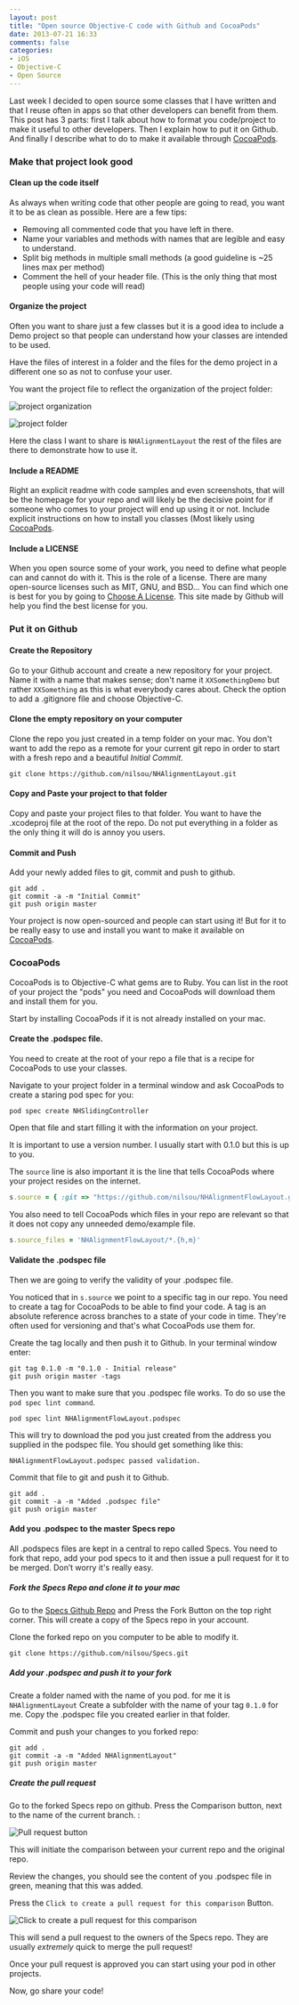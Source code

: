 ```yaml
---
layout: post
title: "Open source Objective-C code with Github and CocoaPods"
date: 2013-07-21 16:33
comments: false
categories:
- iOS
- Objective-C
- Open Source
---
```

Last week I decided to open source some classes that I have written and that I reuse often in apps so that other developers can benefit from them.This post has 3 parts: first I talk about how to format you code/project to make it useful to other developers. Then I explain how to put it on Github. And finally I describe what to do to make it available through [CocoaPods](http://cocoapods.org).<!-- more -->### Make that project look good#### Clean up the code itselfAs always when writing code that other people are going to read, you want it to be as clean as possible. Here are a few tips:- Removing all commented code that you have left in there.- Name your variables and methods with names that are legible and easy to understand.- Split big methods in multiple small methods (a good guideline is ~25 lines max per method)- Comment the hell of your header file. (This is the only thing that most people using your code will read)#### Organize the projectOften you want to share just a few classes but it is a good idea to include a Demo project so that people can understand how your classes are intended to be used.Have the files of interest in a folder and the files for the demo project in a different one so as not to confuse your user.You want the project file to reflect the organization of the project folder:![project organization](http://farm8.staticflickr.com/7397/9340191112_5dda8d0ecd_o.png)![project folder](http://farm4.staticflickr.com/3692/9337404169_20a9e4740a_o.png)Here the class I want to share is `NHAlignmentLayout` the rest of the files are there to demonstrate how to use it.#### Include a READMERight an explicit readme with code samples and even screenshots, that will be the homepage for your repo and will likely be the decisive point for if someone who comes to your project will end up using it or not.Include explicit instructions on how to install you classes (Most likely using [CocoaPods](http://cocoapods.org).#### Include a LICENSEWhen you open source some of your work, you need to define what people can and cannot do with it. This is the role of a license. There are many open-source licenses such as MIT, GNU, and BSD… You can find which one is best for you by going to [Choose A License](http://choosealicense.com/). This site made by Github will help you find the best license for you.### Put it on Github#### Create the RepositoryGo to your Github account and create a new repository for your project. Name it with a name that makes sense; don't name it `XXSomethingDemo` but rather `XXSomething` as this is what everybody cares about.Check the option to add a .gitignore file and choose Objective-C.#### Clone the empty repository on your computerClone the repo you just created in a temp folder on your mac. You don't want to add the repo as a remote for your current git repo in order to start with a fresh repo and a beautiful *Initial Commit*.```git clone https://github.com/nilsou/NHAlignmentLayout.git```#### Copy and Paste your project to that folderCopy and paste your project files to that folder. You want to have the .xcodeproj file at the root of the repo. Do not put everything in a folder as the only thing it will do is annoy you users.#### Commit and PushAdd your newly added files to git, commit and push to github.```git add .git commit -a -m "Initial Commit"git push origin master```Your project is now open-sourced and people can start using it! But for it to be really easy to use and install you want to make it available on [CocoaPods](http://cocoapods.org).### CocoaPodsCocoaPods is to Objective-C what gems are to Ruby. You can list in the root of your project the "pods" you need and CocoaPods will download them and install them for you.Start by installing CocoaPods if it is not already installed on your mac.#### Create the .podspec file.You need to create at the root of your repo a file that is a recipe for CocoaPods to use your classes.Navigate to your project folder in a terminal window and ask CocoaPods to create a staring pod spec for you:```pod spec create NHSlidingController```Open that file and start filling it with the information on your project.It is important to use a version number. I usually start with 0.1.0 but this is up to you.The `source` line is also important it is the line that tells CocoaPods where your project resides on the internet.``` rubys.source = { :git => "https://github.com/nilsou/NHAlignmentFlowLayout.git", :tag => "0.1.0" }```You also need to tell CocoaPods which files in your repo are relevant so that it does not copy any unneeded demo/example file.``` rubys.source_files = 'NHAlignmentFlowLayout/*.{h,m}'```#### Validate the .podspec fileThen we are going to verify the validity of your .podspec file.You noticed that in `s.source` we point to a specific tag in our repo. You need to create a tag for CocoaPods to be able to find your code. A tag is an absolute reference across branches to a state of your code in time. They're often used for versioning and that's what CocoaPods use them for.Create the tag locally and then push it to Github. In your terminal window enter:```git tag 0.1.0 -m "0.1.0 - Initial release"git push origin master -tags```Then you want to make sure that you .podspec file works. To do so use the `pod spec lint command`.```pod spec lint NHAlignmentFlowLayout.podspec ```This will try to download the pod you just created from the address you supplied in the podspec file. You should get something like this:```NHAlignmentFlowLayout.podspec passed validation.```Commit that file to git and push it to Github.```git add .git commit -a -m "Added .podspec file"git push origin master```#### Add you .podspec to the master Specs repoAll .podspecs files are kept in a central to repo called Specs. You need to fork that repo, add your pod specs to it and then issue a pull request for it to be merged. Don’t worry it's really easy.##### Fork the Specs Repo and clone it to your macGo to the [Specs Github Repo](https://github.com/CocoaPods/Specs) and Press the Fork Button on the top right corner. This will create a copy of the Specs repo in your account.Clone the forked repo on you computer to be able to modify it.```git clone https://github.com/nilsou/Specs.git```##### Add your .podspec and push it to your forkCreate a folder named with the name of you pod. for me it is `NHAlignmentLayout`Create a subfolder with the name of your tag `0.1.0` for me.Copy the .podspec file you created earlier in that folder.Commit and push your changes to you forked repo:```git add .git commit -a -m "Added NHAlignmentLayout"git push origin master```##### Create the pull requestGo to the forked Specs repo on github. Press the Comparison button, next to the name of the current branch. :![Pull request button](http://farm6.staticflickr.com/5479/9340191074_1a6f3ae4d0_o.png)This will initiate the comparison between your current repo and the original repo.Review the changes, you should see the content of you .podspec file in green, meaning that this was added.Press the `Click to create a pull request for this comparison` Button.![Click to create a pull request for this comparison](http://farm3.staticflickr.com/2874/9337404161_38396a3a23_o.png)This will send a pull request to the owners of the Specs repo. They are usually *extremely* quick to merge the pull request!Once your pull request is approved you can start using your pod in other projects.Now, go share your code!